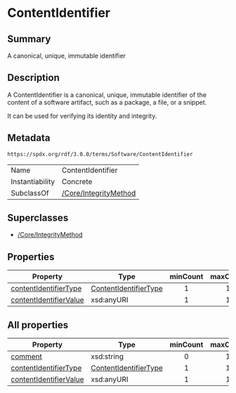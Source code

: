 <!-- Automatically generated by spec-parser v2.3.0 on 2024-07-16T15:00:52.540788+00:00 -->
<!-- SPDX-License-Identifier: Community-Spec-1.0 -->

# ContentIdentifier

## Summary

A canonical, unique, immutable identifier


## Description

A ContentIdentifier is a canonical, unique, immutable identifier of the content
of a software artifact, such as a package, a file, or a snippet.

It can be used for verifying its identity and integrity.


## Metadata

`https://spdx.org/rdf/3.0.0/terms/Software/ContentIdentifier`


| | |
|---|---|
| Name | ContentIdentifier |
| Instantiability | Concrete |
| SubclassOf | [/Core/IntegrityMethod](../../Core/Classes/IntegrityMethod.md) |


## Superclasses

* [/Core/IntegrityMethod](../../Core/Classes/IntegrityMethod.md)




## Properties

| Property | Type | minCount | maxCount |
|---|---|:---:|:---:|
| [contentIdentifierType](../Properties/contentIdentifierType.md) | [ContentIdentifierType](../Vocabularies/ContentIdentifierType.md) | 1 | 1 |
| [contentIdentifierValue](../Properties/contentIdentifierValue.md) | xsd:anyURI | 1 | 1 |



## All properties

| Property | Type | minCount | maxCount |
|---|---|:---:|:---:|
| [comment](../../Core/Properties/comment.md) | xsd:string | 0 | 1 |
| [contentIdentifierType](../../Software/Properties/contentIdentifierType.md) | [ContentIdentifierType](../../Software/Vocabularies/ContentIdentifierType.md) | 1 | 1 |
| [contentIdentifierValue](../../Software/Properties/contentIdentifierValue.md) | xsd:anyURI | 1 | 1 |



